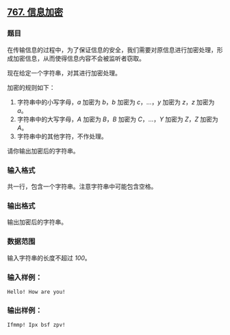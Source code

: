 ## [767. 信息加密](https://www.acwing.com/problem/content/769/)

### 题目

在传输信息的过程中，为了保证信息的安全，我们需要对原信息进行加密处理，形成加密信息，从而使得信息内容不会被监听者窃取。

现在给定一个字符串，对其进行加密处理。

加密的规则如下：

1. 字符串中的小写字母，*a* 加密为 *b*，*b* 加密为 *c*，…，*y* 加密为 *z*，*z* 加密为 *a*。
2. 字符串中的大写字母，*A* 加密为 *B*，*B* 加密为 *C*，…，*Y* 加密为 *Z*，*Z* 加密为 *A*。
3. 字符串中的其他字符，不作处理。

请你输出加密后的字符串。

### 输入格式

共一行，包含一个字符串。注意字符串中可能包含空格。

### 输出格式

输出加密后的字符串。

### 数据范围

输入字符串的长度不超过 *100*。

### 输入样例：

```
Hello! How are you!
```

### 输出样例：

```
Ifmmp! Ipx bsf zpv!
```
